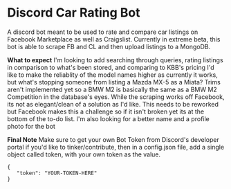 # Discord Car Rating Bot
 A discord bot meant to be used to rate and compare car listings on Facebook Marketplace as well as Craigslist. 
 Currently in extreme beta, this bot is able to scrape FB and CL and then upload listings to a MongoDB. 
 
 **What to expect**
 I'm looking to add searching through queries, rating listings in comparison to what's been stored, and comparing to KBB's pricing
 I'd like to make the reliablity of the model names higher as currently it works, but what's stopping someone from listing a Mazda MX-5 as a Miata? Trims aren't implemented yet so a BMW M2 is basically the same as a BMW M2 Competition in the database's eyes.
 While the scraping works off Facebook, its not as elegant/clean of a solution as I'd like. This needs to be reworked but Facebook makes this a challenge so if it isn't broken yet its at the bottom of the to-do list.
 I'm also looking for a better name and a profile photo for the bot


**Final Note**
 Make sure to get your own Bot Token from Discord's developer portal if you'd like to tinker/contribute, then in a config.json file, add a single object called token, with your own token as the value.
 ```
 {
    "token": "YOUR-TOKEN-HERE"
 }
 ```

